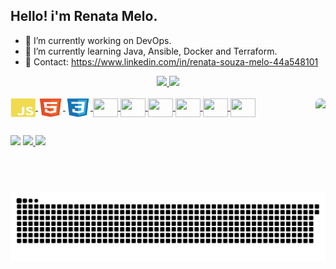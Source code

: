 ## Hello! i'm Renata Melo.
- 🔭 I’m currently working on DevOps.
- 🌱 I’m currently learning Java, Ansible, Docker and Terraform.
- 💬 Contact: https://www.linkedin.com/in/renata-souza-melo-44a548101


<div align="center">
  <a href="https://github.com/renataMelo88">
  <img height="180em" src="https://github-readme-stats.vercel.app/api?username=renataMelo88&show_icons=true&theme=dracula&include_all_commits=true&count_private=true"/>
  <img height="180em" src="https://github-readme-stats.vercel.app/api/top-langs/?username=renataMelo88&layout=compact&langs_count=7&theme=dracula"/>
</div>
  
<div style="display: inline_block"><br>
  <img align="center"  height="30" width="40" src="https://raw.githubusercontent.com/devicons/devicon/master/icons/javascript/javascript-plain.svg">
  <img align="center"  height="30" width="40" src="https://raw.githubusercontent.com/devicons/devicon/master/icons/html5/html5-original.svg">
  <img align="center"  height="30" width="40" src="https://raw.githubusercontent.com/devicons/devicon/master/icons/css3/css3-original.svg">
  <img align="center"  height="30" width="40" src="https://cdn.jsdelivr.net/gh/devicons/devicon/icons/debian/debian-original-wordmark.svg">
  <img align="center"  height="30" width="40" src="https://cdn.jsdelivr.net/gh/devicons/devicon/icons/linux/linux-original.svg">
  <img align="center"  height="30" width="40" src="https://cdn.jsdelivr.net/gh/devicons/devicon/icons/ubuntu/ubuntu-plain-wordmark.svg">
  <img align="center"  height="30" width="40" src="https://cdn.jsdelivr.net/gh/devicons/devicon/icons/docker/docker-original-wordmark.svg">
  <img align="center"  height="30" width="40" src="https://cdn.jsdelivr.net/gh/devicons/devicon/icons/jenkins/jenkins-original.svg">
  <img align="center"  height="30" width="40" src="https://cdn.jsdelivr.net/gh/devicons/devicon/icons/java/java-original-wordmark.svg">
  <img align="right"   height="150" style="border-radius:50px;"            src="https://media.discordapp.net/attachments/639956127056134178/890373478988013628/Publicacoes_Instagram_1_1.png?width=676&height=676">
  </div>
  
   ## 
  
<div> 
  <a href="https://www.linkedin.com/in/renata-souza-melo-44a548101" target="blank"><img src="https://img.shields.io/badge/-LinkedIn-%230077B5?style=for-the-badge&logo=linkedin&logoColor=white" target="_blank"></a> 
  <a href = "mailto:renata.melo871@gmail.com"><img src="https://img.shields.io/badge/-Gmail-%23333?style=for-the-badge&logo=gmail&logoColor=white" target="blank">   </a>
  <a href="https://twitter.com/RenataMelo878" target="_blank"><img src="https://img.shields.io/badge/Twitch-9146FF?style=for-the-badge&logo=twitch&logoColor=white" target="blank"></a>
</div>
         
![Snake animation](https://github.com/renataMelo88/renataMelo88/blob/output/github-contribution-grid-snake.svg)  
  
